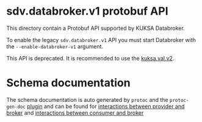# sdv.databroker.v1 protobuf API

This directory contain a Protobuf API supported by KUKSA Databroker.

To enable the legacy `sdv.databroker.v1` API you must start Databroker with the `--enable-databroker-v1` argument.

This API is deprecated. It is recommended to use
the [kuksa.val.v2](../../../kuksa/val/v2/val.proto).

# Schema documentation

The schema documentation is auto generated by `protoc` and the `protoc-gen-doc` [plugin](https://github.com/pseudomuto/protoc-gen-doc) and can be found for
[interactions between provider and broker](https://github.com/eclipse-kuksa/kuksa-databroker/tree/main/proto/sdv/databroker/v1/sdv-collector.md) and [interactions between consumer and broker](https://github.com/eclipse-kuksa/kuksa-databroker/tree/main/proto/sdv/databroker/v1/sdv-broker.md)

